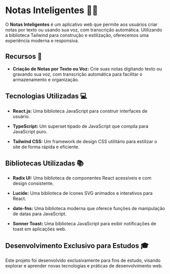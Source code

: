 # Notas Inteligentes 📝🧠

O **Notas Inteligentes** é um aplicativo web que permite aos usuários criar notas por texto ou usando sua voz, com transcrição automática. Utilizando a biblioteca Tailwind para construção e estilização, oferecemos uma experiência moderna e responsiva.

## Recursos 🚀

- **Criação de Notas por Texto ou Voz:** Crie suas notas digitando texto ou gravando sua voz, com transcrição automática para facilitar o armazenamento e organização.
  
## Tecnologias Utilizadas 💻

- **React.js:** Uma biblioteca JavaScript para construir interfaces de usuário.
  
- **TypeScript:** Um superset tipado de JavaScript que compila para JavaScript puro.

- **Tailwind CSS:** Um framework de design CSS utilitário para estilizar o site de forma rápida e eficiente.

## Bibliotecas Utilizadas 📚

- **Radix UI:** Uma biblioteca de componentes React acessíveis e com design consistente.
  
- **Lucide:** Uma biblioteca de ícones SVG animados e interativos para React.
  
- **date-fns:** Uma biblioteca moderna que oferece funções de manipulação de datas para JavaScript.

- **Sonner Toast:** Uma biblioteca JavaScript para exibir notificações de toast em aplicações web.

## Desenvolvimento Exclusivo para Estudos 🎓

Este projeto foi desenvolvido exclusivamente para fins de estudo, visando explorar e aprender novas tecnologias e práticas de desenvolvimento web.
